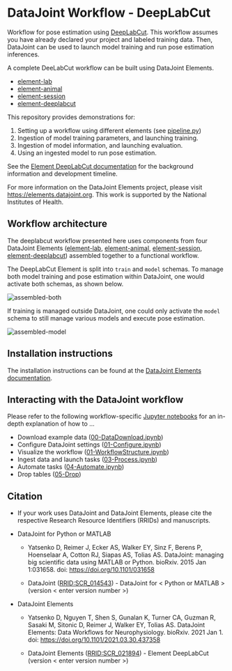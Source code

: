 # DataJoint Workflow - DeepLabCut

Workflow for pose estimation using 
[DeepLabCut](http://www.mackenziemathislab.org/deeplabcut). This workflow assumes you have 
already declared your project and labeled training data. Then, DataJoint can be used to
launch model training and run pose estimation inferences.

A complete DeeLabCut workflow can be built using DataJoint Elements.
+ [element-lab](https://github.com/datajoint/element-lab)
+ [element-animal](https://github.com/datajoint/element-animal)
+ [element-session](https://github.com/datajoint/element-session)
+ [element-deeplabcut](https://github.com/datajoint/element-deeplabcut)

This repository provides demonstrations for:
1. Setting up a workflow using different elements (see [pipeline.py](workflow_deeplabcut/pipeline.py))
2. Ingestion of model training parameters, and launching training.
3. Ingestion of model information, and launching evaluation.
4. Using an ingested model to run pose estimation.

See the [Element DeepLabCut documentation](https://elements.datajoint.org/description/deeplabcut/) for the background information and development timeline.

For more information on the DataJoint Elements project, please visit https://elements.datajoint.org.  This work is supported by the National Institutes of Health.

## Workflow architecture

The deeplabcut workflow presented here uses components from four DataJoint Elements
([element-lab](https://github.com/datajoint/element-lab), 
[element-animal](https://github.com/datajoint/element-animal), 
[element-session](https://github.com/datajoint/element-session), 
[element-deeplabcut](https://github.com/datajoint/element-deeplabcut))
assembled together to a functional workflow.

The DeepLabCut Element is split into `train` and `model` schemas. To manage both model
training and pose estimation within DataJoint, one would activate both schemas, as
shown below.

![assembled-both](https://github.com/datajoint/element-deeplabcut/blob/main/images/diagram_dlc.svg)

If training is managed outside DataJoint, one could only activate the `model` schema to
still manage various models and execute pose estimation.

![assembled-model](https://github.com/datajoint/element-deeplabcut/blob/main/images/diagram_dlc_model.svg)

## Installation instructions

The installation instructions can be found at the 
[DataJoint Elements documentation](https://elements.datajoint.org/usage/install/).

## Interacting with the DataJoint workflow

Please refer to the following workflow-specific
[Jupyter notebooks](/notebooks) for an in-depth explanation of how to ...
+ Download example data ([00-DataDownload.ipynb](notebooks/00-DataDownload_Optional.ipynb))
+ Configure DataJoint settings ([01-Configure.ipynb](notebooks/01-Configure.ipynb))
+ Visualize the workflow ([01-WorkflowStructure.ipynb](notebooks/01-WorkflowStructure_Optional.ipynb))
+ Ingest data and launch tasks ([03-Process.ipynb](notebooks/03-Process.ipynb))
+ Automate tasks ([04-Automate.ipynb](notebooks/04-Automate_Optional.ipynb))
+ Drop tables ([05-Drop](notebooks/05-Drop_Optional.ipynb))

## Citation

+ If your work uses DataJoint and DataJoint Elements, please cite the respective Research Resource Identifiers (RRIDs) and manuscripts.

+ DataJoint for Python or MATLAB
    + Yatsenko D, Reimer J, Ecker AS, Walker EY, Sinz F, Berens P, Hoenselaar A, Cotton RJ, Siapas AS, Tolias AS. DataJoint: managing big scientific data using MATLAB or Python. bioRxiv. 2015 Jan 1:031658. doi: https://doi.org/10.1101/031658

    + DataJoint ([RRID:SCR_014543](https://scicrunch.org/resolver/SCR_014543)) - DataJoint for < Python or MATLAB > (version < enter version number >)

+ DataJoint Elements
    + Yatsenko D, Nguyen T, Shen S, Gunalan K, Turner CA, Guzman R, Sasaki M, Sitonic D, Reimer J, Walker EY, Tolias AS. DataJoint Elements: Data Workflows for Neurophysiology. bioRxiv. 2021 Jan 1. doi: https://doi.org/10.1101/2021.03.30.437358

    + DataJoint Elements ([RRID:SCR_021894](https://scicrunch.org/resolver/SCR_021894)) - Element DeepLabCut (version < enter version number >)